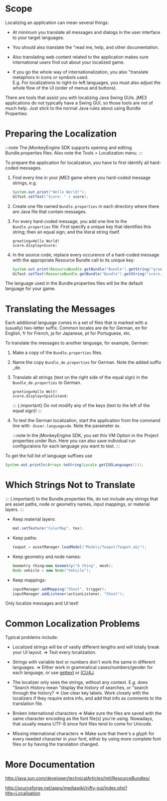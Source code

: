 Scope
=====

Localizing an application can mean several things:

-   At minimum you translate all messages and dialogs in the user
    interface to your target languages.

-   You should also translate the "read me, help, and other
    documentation.

-   Also translating web content related to the application makes sure
    international users find out about your localized game.

-   If you go the whole way of internationalization, you also "translate
    metaphors in icons or symbols used.\
    E.g. For localizations to right-to-left languages, you must also
    adjust the whole flow of the UI (order of menus and buttons).

There are tools that assist you with localizing Java Swing GUIs. jME3
applications do not typically have a Swing GUI, so those tools are not
of much help. Just stick to the normal Java rules about using Bundle
Properties:

Preparing the Localization
==========================

:::note
The jMonkeyEngine SDK supports opening and editing Bundle.properties
files. Also note the Tools \> Localization menu.
:::

To prepare the application for localization, you have to first identify
all hard-coded messages.

1.  Find every line in your jME3 game where you hard-coded message
    strings, e.g.

    ```java
    System.out.print("Hello World!");
    UiText.setText("Score: " + score);
    ```

2.  Create one file named `Bundle.properties` in each directory where
    there are Java file that contain messages.

3.  For every hard-coded message, you add one line to the
    `Bundle.properties` file: First specify a unique key that identifies
    this string; then an equal sign; and the literal string itself.

        greeting=Hello World!
        score.display=Score:

4.  In the source code, replace every occurence of a hard-coded message
    with the appropriate Resource Bundle call to its unique key:

    ```java
    System.out.print(ResourceBundle.getBundle("Bundle").getString("greeting"));
    UiText.setText(ResourceBundle.getBundle("Bundle").getString("score.display") + score);
    ```

The language used in the Bundle.properties files will be the default
language for your game.

Translating the Messages
========================

Each additional language comes in a set of files that is marked with a
(usually) two-letter suffix. Common locales are de for German, en for
English, fr for French, ja for Japanese, pt for Portuguese, etc.

To translate the messages to another language, for example, German:

1.  Make a copy of the `Bundle.properties` files.

2.  Name the copy `Bundle_de.properties` for German. Note the added
    suffix \_de.

3.  Translate all strings (text on the right side of the equal sign) in
    the `Bundle_de.properties` to German.

        greeting=Hallo Welt!
        score.display=Spielstand:

    ::: {.important}
    Do not modify any of the keys (text to the left of the equal sign)!
    :::

4.  To test the German localization, start the application from the
    command line with `-Duser.language=de`. Note the parameter `de`.

    :::note
    In the jMonkeyEngine SDK, you set this VM Option in the Project
    properties under Run. Here you can also save individual run
    configuraions for each language you want to test.
    :::

To get the full list of language suffixes use

```java
System.out.println(Arrays.toString(Locale.getISOLanguages()));
```

Which Strings Not to Translate
==============================

::: {.important}
In the Bundle.properties file, do not include any strings that are asset
paths, node or geometry names, input mappings, or material layers.
:::

-   Keep material layers:

    ```java
    mat.setTexture("ColorMap", tex);
    ```

-   Keep paths:

    ```java
    teapot = assetManager.loadModel("Models/Teapot/Teapot.obj");
    ```

-   Keep geometry and node names:

    ```java
    Geometry thing=new Geometry("A thing", mesh);
    Node vehicle = new Node("Vehicle");
    ```

-   Keep mappings:

    ```java
    inputManager.addMapping("Shoot", trigger);
    inputManager.addListener(actionListener, "Shoot");
    ```

Only localize messages and UI text!

Common Localization Problems
============================

Typical problems include:

-   Localized strings will be of vastly different lengths and will
    totally break your UI layout. ⇒ Test every localization.

-   Strings with variable text or numbers don't work the same in
    different languages. ⇒ Either work in grammatical
    cases/numbers/gender for each language, or use
    [gettext](http://www.gnu.org/software/gettext/manual/gettext.html#Plural-forms)
    or [ICU4J](http://userguide.icu-project.org/formatparse/messages).

-   The localizer only sees the strings, without any context. E.g. does
    "Search History mean "display the history of searches, or "search
    through the history? ⇒ Use clear key labels. Work closely with the
    localizers if they require extra info, and add that info as comments
    to the translation file.

-   Broken international characters ⇒ Make sure the files are saved with
    the same character encoding as the font file(s) you're using.
    Nowadays, that usually means UTF-8 since font files tend to come for
    Unicode.

-   Missing international characters ⇒ Make sure that there's a glyph
    for every needed character in your font, either by using more
    complete font files or by having the translation changed.

More Documentation
==================

<http://java.sun.com/developer/technicalArticles/Intl/ResourceBundles/>

<http://sourceforge.net/apps/mediawiki/nifty-gui/index.php?title=Localisation>
